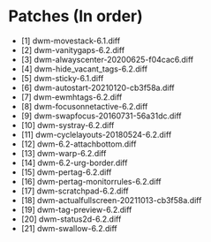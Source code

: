 # Patches (In order)
- [1] dwm-movestack-6.1.diff
- [2] dwm-vanitygaps-6.2.diff
- [3] dwm-alwayscenter-20200625-f04cac6.diff
- [4] dwm-hide_vacant_tags-6.2.diff
- [5] dwm-sticky-6.1.diff
- [6] dwm-autostart-20210120-cb3f58a.diff
- [7] dwm-ewmhtags-6.2.diff
- [8] dwm-focusonnetactive-6.2.diff
- [9] dwm-swapfocus-20160731-56a31dc.diff
- [10] dwm-systray-6.2.diff
- [11] dwm-cyclelayouts-20180524-6.2.diff
- [12] dwm-6.2-attachbottom.diff
- [13] dwm-warp-6.2.diff
- [14] dwm-6.2-urg-border.diff
- [15] dwm-pertag-6.2.diff
- [16] dwm-pertag-monitorrules-6.2.diff
- [17] dwm-scratchpad-6.2.diff
- [18] dwm-actualfullscreen-20211013-cb3f58a.diff
- [19] dwm-tag-preview-6.2.diff
- [20] dwm-status2d-6.2.diff
- [21] dwm-swallow-6.2.diff
